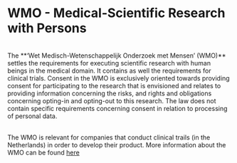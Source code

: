 # WMO - Medical-Scientific Research with Persons

</br>
The **‘Wet Medisch-Wetenschappelijk Onderzoek met Mensen’ (WMO)** settles the requirements for executing scientific research with human beings in the medical domain. It contains as well the requirements for clinical trials. Consent in the WMO is exclusively oriented towards providing consent for participating to the research that is envisioned and relates to providing information concerning the risks, and rights and obligations concerning opting-in and opting-out to this research. The law does not contain specific requirements concerning consent in relation to processing of personal data.

</br>
</br>

The WMO is relevant for companies that conduct clinical trails (in the Netherlands) in order to develop their product. More information about the WMO can be found [here]([https://github.com/dualslash/The-FAIR-Handbook](https://www.ccmo.nl/onderzoekers/wet-en-regelgeving-voor-medisch-wetenschappelijk-onderzoek/uw-onderzoek-wmo-plichtig-of-niet))

